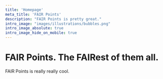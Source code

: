 ```yaml
---
title: 'Homepage'
meta_title: 'FAIR Points'
description: "FAIR Points is pretty great."
intro_image: "images/illustrations/bubbles.png"
intro_image_absolute: true
intro_image_hide_on_mobile: true
---
```


# FAIR Points. The FAIRest of them all.

FAIR Points is really really cool.
